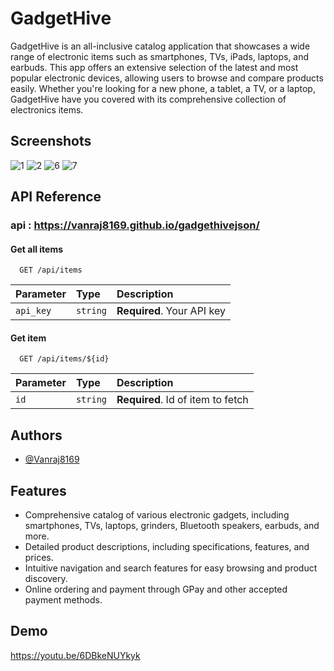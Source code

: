 
# GadgetHive

GadgetHive is an all-inclusive catalog application that showcases a wide range of electronic items such as smartphones, TVs, iPads, laptops, and earbuds. This app offers an extensive selection of the latest and most popular electronic devices, allowing users to browse and compare products easily. Whether you're looking for a new phone, a tablet, a TV, or a laptop, GadgetHive have you covered with its comprehensive collection of electronics items.


## Screenshots
![1](https://user-images.githubusercontent.com/87256781/232821847-b468364e-de90-4548-aca6-60f68bf11150.jpg)
![2](https://user-images.githubusercontent.com/87256781/232821886-c758de66-baa6-4c8b-9f9a-661374143278.jpg)
![6](https://user-images.githubusercontent.com/87256781/232821978-d92b39d0-df6d-4bfb-b859-860adca74111.jpg)
![7](https://user-images.githubusercontent.com/87256781/232822007-27c84942-ac76-4e68-86dd-c497181532c9.jpg)

## API Reference
### api : https://vanraj8169.github.io/gadgethivejson/
#### Get all items

```http
  GET /api/items
```

| Parameter | Type     | Description                |
| :-------- | :------- | :------------------------- |
| `api_key` | `string` | **Required**. Your API key |

#### Get item

```http
  GET /api/items/${id}
```

| Parameter | Type     | Description                       |
| :-------- | :------- | :-------------------------------- |
| `id`      | `string` | **Required**. Id of item to fetch |




## Authors

- [@Vanraj8169](https://github.com/Vanraj8169)


## Features

- Comprehensive catalog of various electronic gadgets, including smartphones, TVs, laptops, grinders, Bluetooth speakers, earbuds, and more.
- Detailed product descriptions, including specifications, features, and prices.
- Intuitive navigation and search features for easy browsing and product discovery.
- Online ordering and payment through GPay and other accepted payment methods.



## Demo

https://youtu.be/6DBkeNUYkyk

